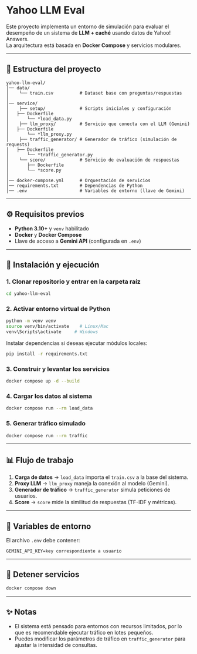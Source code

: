 # Yahoo LLM Eval

Este proyecto implementa un entorno de simulación para evaluar el desempeño de un sistema de **LLM + caché** usando datos de Yahoo! Answers.  
La arquitectura está basada en **Docker Compose** y servicios modulares.

---

## 📂 Estructura del proyecto

```
yahoo-llm-eval/
│── data/
│    └── train.csv          # Dataset base con preguntas/respuestas
│
│── service/
│    ├── setup/             # Scripts iniciales y configuración
│	├── Dockerfile
│       └── *load_data.py
│    ├── llm_proxy/         # Servicio que conecta con el LLM (Gemini)
│	├── Dockerfile
│       └── *llm_proxy.py
│    ├── traffic_generator/ # Generador de tráfico (simulación de requests)
│	├── Dockerfile
│       └── *traffic_generator.py
│    └── score/             # Servicio de evaluación de respuestas
│       ├── Dockerfile
│       └── *score.py
│
│── docker-compose.yml      # Orquestación de servicios
│── requirements.txt        # Dependencias de Python
│── .env                    # Variables de entorno (llave de Gemini)
```

---

## ⚙️ Requisitos previos

- **Python 3.10+** y `venv` habilitado
- **Docker** y **Docker Compose**
- Llave de acceso a **Gemini API** (configurada en `.env`)

---

## 🚀 Instalación y ejecución

### 1. Clonar repositorio y entrar en la carpeta raíz
```bash
cd yahoo-llm-eval
```

### 2. Activar entorno virtual de Python
```bash
python -m venv venv
source venv/bin/activate    # Linux/Mac
venv\Scripts\activate     # Windows
```

Instalar dependencias si deseas ejecutar módulos locales:
```bash
pip install -r requirements.txt
```

### 3. Construir y levantar los servicios
```bash
docker compose up -d --build
```

### 4. Cargar los datos al sistema
```bash
docker compose run --rm load_data
```

### 5. Generar tráfico simulado
```bash
docker compose run --rm traffic
```

---

## 📊 Flujo de trabajo

1. **Carga de datos** → `load_data` importa el `train.csv` a la base del sistema.  
2. **Proxy LLM** → `llm_proxy` maneja la conexión al modelo (Gemini).  
3. **Generador de tráfico** → `traffic_generator` simula peticiones de usuarios.  
4. **Score** → `score` mide la similitud de respuestas (TF-IDF y métricas).  

---

## 🔑 Variables de entorno

El archivo `.env` debe contener:
```env
GEMINI_API_KEY=key correspondiente a usuario
```

---

## 🛑 Detener servicios
```bash
docker compose down
```

---

## ✨ Notas
- El sistema está pensado para entornos con recursos limitados, por lo que es recomendable ejecutar tráfico en lotes pequeños.  
- Puedes modificar los parámetros de tráfico en `traffic_generator` para ajustar la intensidad de consultas.  
